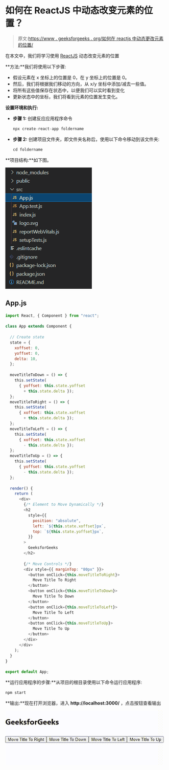 # 如何在 ReactJS 中动态改变元素的位置？

> 原文:[https://www . geeksforgeeks . org/如何在 reactjs 中动态更改元素的位置/](https://www.geeksforgeeks.org/how-to-change-the-position-of-the-element-dynamically-in-reactjs/)

在本文中，我们将学习使用 [ReactJS](https://www.geeksforgeeks.org/reactjs-tutorials/) 动态改变元素的位置

**方法:**我们将使用以下步骤:

*   假设元素在 x 坐标上的位置是 0，在 y 坐标上的位置是 0。
*   然后，我们将根据我们移动的方向，从 x/y 坐标中添加/减去一些值。
*   将所有这些值保存在状态中，以便我们可以实时看到变化
*   更新状态中的坐标，我们将看到元素的位置发生变化。

**设置环境和执行:**

*   **步骤 1:** 创建反应应用程序命令

    ```jsx
    npx create-react-app foldername
    ```

*   **步骤 2:** 创建项目文件夹，即文件夹名称后，使用以下命令移动到该文件夹:

    ```jsx
    cd foldername
    ```

**项目结构:**如下图。

![](img/f096497ed568ccd2e11f1f4700009231.png)

## App.js

```jsx
import React, { Component } from "react";

class App extends Component {

  // Create state
  state = {
    xoffset: 0,
    yoffset: 0,
    delta: 10,
  };

  moveTitleToDown = () => {
    this.setState(
      { yoffset: this.state.yoffset 
        + this.state.delta });
  };
  moveTitleToRight = () => {
    this.setState(
      { xoffset: this.state.xoffset 
        + this.state.delta });
  };
  moveTitleToLeft = () => {
    this.setState(
      { xoffset: this.state.xoffset 
        - this.state.delta });
  };
  moveTitleToUp = () => {
    this.setState(
      { yoffset: this.state.yoffset 
        - this.state.delta });
  };

  render() {
    return (
      <div>
        {/* Element to Move Dynamically */}
        <h2
          style={{
            position: "absolute",
            left: `${this.state.xoffset}px`,
            top: `${this.state.yoffset}px`,
          }}
        >
          GeeksforGeeks
        </h2>

        {/* Move Controls */}
        <div style={{ marginTop: "80px" }}>
          <button onClick={this.moveTitleToRight}>
            Move Title To Right
          </button>
          <button onClick={this.moveTitleToDown}>
            Move Title To Down
          </button>
          <button onClick={this.moveTitleToLeft}>
            Move Title To Left
          </button>
          <button onClick={this.moveTitleToUp}>
            Move Title To Up
          </button>
        </div>
      </div>
    );
  }
}

export default App;
```

**运行应用程序的步骤:**从项目的根目录使用以下命令运行应用程序:

```jsx
npm start
```

**输出:**现在打开浏览器，进入 **http://localhost:3000/** ，点击按钮查看输出

![](img/33fd9c04f8388bc267915f81537ff719.png)